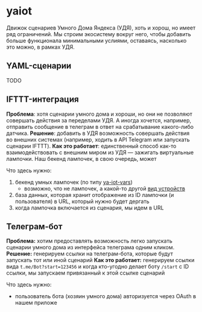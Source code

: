 # yaiot

Движок сценариев Умного Дома Яндекса (УДЯ), хоть и хорош, но имеет ряд ограничений. Мы строим экосистему вокруг него, чтобы добавить больше функционала минимальными услиями, оставаясь, насколько это можно, в рамках УДЯ.

## YAML-сценарии

TODO

## IFTTT-интеграция

**Проблема**: хотя сценарии умного дома и хороши, но они не позволяют совершать действия за переделами УДЯ. А иногда хочется, например, отправить сообщение в телеграм в ответ на срабатывание какого-либо датчика.
**Решение**: добавить в УДЯ возможность совершать действия во внешних системах (например, ходить в API Telegram или запускать сценарии IFTTT).
**Как это работает**: единственный способ как-то взаимодействовать с внешним миром из УДЯ — зажигать виртуальные лампочки. Наш бекенд лампочек, в свою очередь, может 

Что здесь нужно:
1. бекенд умных лампочек (по типу [ya-iot-vars](https://github.com/iliakonnov/ya-iot-vars))
	* возможно, что не лампочек, а какой-то другой [вид устройств](https://yandex.ru/dev/dialogs/smart-home/doc/ru/concepts/device-types)
2. база данных, которая хранит отображение из ID лампочки (и пользователя) в URL, который нужно будет дергать
3. когда лампочка включается из сценария, мы идем в URL

## Телеграм-бот

**Проблема:** хотим предоставлять возможность легко запускать сценарии умного дома из интерфейса телеграма одним кликом.
**Решение:** генерируем ссылки на телеграм-бота, которые будут запускать тот или иной сценарий
**Как это работает:** генерируем ссылки вида `t.me/Bot?start=123456` и когда кто-угодно делает боту `/start` с ID ссылки, мы запускаем привязанный к этой ссылке сценарий

Что здесь нужно:
* пользователь бота (хозяин умного дома) авторизуется через OAuth в нашем приложе
<!--stackedit_data:
eyJoaXN0b3J5IjpbLTIwODczNDkxNTgsMTY0MzcwNDc5MV19
-->